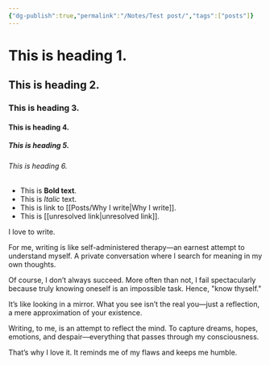 ```yaml
---
{"dg-publish":true,"permalink":"/Notes/Test post/","tags":["posts"]}
---
```


# This is heading 1.

## This is heading 2.

### This is heading 3.

#### This is heading 4.

##### This is heading 5.

###### This is heading 6.

- This is **Bold text**.
- This is *Italic* text.
- This is link to [[Posts/Why I write\|Why I write]].
- This is [[unresolved link\|unresolved link]].

I love to write.  
  
For me, writing is like self-administered therapy—an earnest attempt to understand myself. A private conversation where I search for meaning in my own thoughts.  
  
Of course, I don’t always succeed. More often than not, I fail spectacularly because truly knowing oneself is an impossible task. Hence, "know thyself."  
  
It’s like looking in a mirror. What you see isn’t the real you—just a reflection, a mere approximation of your existence.  
  
Writing, to me, is an attempt to reflect the mind. To capture dreams, hopes, emotions, and despair—everything that passes through my consciousness.  
  
That’s why I love it. It reminds me of my flaws and keeps me humble.
